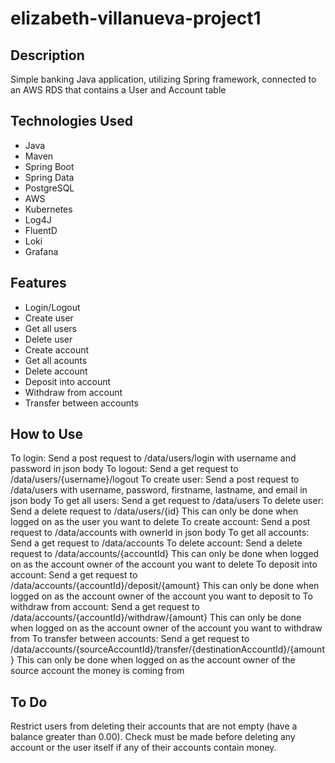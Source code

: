 # elizabeth-villanueva-project1

## Description
Simple banking Java application, utilizing Spring framework, connected to an AWS RDS that contains a User and Account table

## Technologies Used
* Java
* Maven
* Spring Boot
* Spring Data
* PostgreSQL
* AWS
* Kubernetes
* Log4J
* FluentD
* Loki
* Grafana

## Features
* Login/Logout
* Create user
* Get all users
* Delete user
* Create account
* Get all acounts
* Delete account
* Deposit into account
* Withdraw from account
* Transfer between accounts

## How to Use
To login: Send a post request to /data/users/login with username and password in json body
To logout: Send a get request to /data/users/{username}/logout
To create user: Send a post request to /data/users with username, password, firstname, lastname, and email in json body
To get all users: Send a get request to /data/users
To delete user: Send a delete request to /data/users/{id}
  This can only be done when logged on as the user you want to delete
To create account: Send a post request to /data/accounts with ownerId in json body
To get all accounts: Send a get request to /data/accounts
To delete account: Send a delete request to /data/accounts/{accountId}
  This can only be done when logged on as the account owner of the account you want to delete
To deposit into account: Send a get request to /data/accounts/{accountId}/deposit/{amount}
  This can only be done when logged on as the account owner of the account you want to deposit to
To withdraw from account: Send a get request to /data/accounts/{accountId}/withdraw/{amount}
  This can only be done when logged on as the account owner of the account you want to withdraw from
To transfer between accounts: Send a get request to /data/accounts/{sourceAccountId}/transfer/{destinationAccountId}/{amount}
  This can only be done when logged on as the account owner of the source account the money is coming from

## To Do
Restrict users from deleting their accounts that are not empty (have a balance greater than 0.00).  Check must be made before deleting any account or the user itself if any of their accounts contain money.


